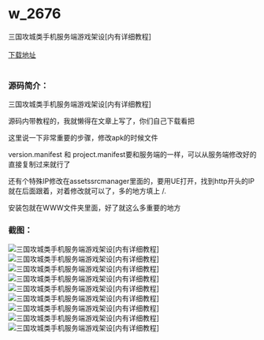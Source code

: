 # w_2676
三国攻城类手机服务端游戏架设[内有详细教程]
<br/></br>
[下载地址](https://www.uuid2.com/2676.html "下载地址")
<br/></br>
<h3>源码简介：</h3>
<p>三国攻城类手机服务端游戏架设[内有详细教程]<p>
<p>源码内带教程的，我就懒得在文章上写了，你们自己下载看把<p>
<p>这里说一下非常重要的步骤，修改apk的时候文件<p>
<p>version.manifest 和 project.manifest要和服务端的一样，可以从服务端修改好的直接复制过来就行了<p>
<p>还有个特殊IP修改在assetssrcmanager里面的，要用UE打开，找到http开头的IP就在后面跟着，对着修改就可以了，多的地方填上 /.<p>
<p>安装包就在WWW文件夹里面，好了就这么多重要的地方<p>
<h3>截图：</h3>
<img src="https://www.uuid2.com/wp-content/uploads/img/202105/51322ea243.jpg" alt="三国攻城类手机服务端游戏架设[内有详细教程]"><img src="https://www.uuid2.com/wp-content/uploads/img/202105/76ce4c9901.jpg" alt="三国攻城类手机服务端游戏架设[内有详细教程]"><img src="https://www.uuid2.com/wp-content/uploads/img/202105/9b6fa06600.jpg" alt="三国攻城类手机服务端游戏架设[内有详细教程]"><img src="https://www.uuid2.com/wp-content/uploads/img/202105/598d4a6120.jpg" alt="三国攻城类手机服务端游戏架设[内有详细教程]"><img src="https://www.uuid2.com/wp-content/uploads/img/202105/54d0b03932.jpg" alt="三国攻城类手机服务端游戏架设[内有详细教程]"><img src="https://www.uuid2.com/wp-content/uploads/img/202105/c5626c5612.jpg" alt="三国攻城类手机服务端游戏架设[内有详细教程]"><img src="https://www.uuid2.com/wp-content/uploads/img/202105/fae584c746.jpg" alt="三国攻城类手机服务端游戏架设[内有详细教程]"><img src="https://www.uuid2.com/wp-content/uploads/img/202105/521baa2823.jpg" alt="三国攻城类手机服务端游戏架设[内有详细教程]"><img src="https://www.uuid2.com/wp-content/uploads/img/202105/1042e2c213.jpg" alt="三国攻城类手机服务端游戏架设[内有详细教程]">
